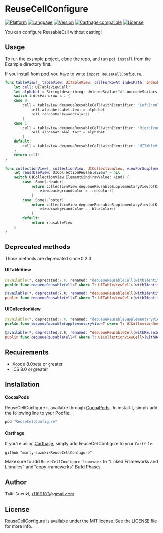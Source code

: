 # ReuseCellConfigure

[![Platform](http://img.shields.io/badge/platform-ios-blue.svg?style=flat
)](https://developer.apple.com/iphone/index.action)
[![Language](http://img.shields.io/badge/language-swift-brightgreen.svg?style=flat
)](https://developer.apple.com/swift)
[![Version](https://img.shields.io/cocoapods/v/ReuseCellConfigure.svg?style=flat)](http://cocoapods.org/pods/ReuseCellConfigure)
[![Carthage compatible](https://img.shields.io/badge/Carthage-compatible-4BC51D.svg?style=flat)](https://github.com/Carthage/Carthage)
[![License](https://img.shields.io/cocoapods/l/ReuseCellConfigure.svg?style=flat)](http://cocoapods.org/pods/ReuseCellConfigure)

You can configure ReusableCell without casting!

## Usage

To run the example project, clone the repo, and run `pod install` from the Example directory first.

If you install from pod, you have to write `import ReuseCellConfigure`.

```swift  
func tableView(_ tableView: UITableView, cellForRowAt indexPath: IndexPath) -> UITableViewCell {
    let cell: UITableViewCell?
    let alphabet = String(describing: UnicodeScalar("A".unicodeScalars.first!.value + UInt32(indexPath.row))!)
    switch indexPath.row % 2 {
    case 0:
        cell = tableView.dequeueReusableCell(withIdentifier: "LeftIconTableViewCell") { (cell: LeftIconTableViewCell) in
            cell.alphabetLabel.text = alphabet
            cell.randomBackgoundColor()
        }
    case 1:
        cell = tableView.dequeueReusableCell(withIdentifier: "RightIconTableViewCell") { (cell: RightIconTableViewCell) in
            cell.alphabetLabel.text = alphabet
        }
    default:
        cell = tableView.dequeueReusableCell(withIdentifier: "UITableViewCell")
    }
    return cell!
}
```

```swift
func collectionView(_ collectionView: UICollectionView, viewForSupplementaryElementOfKind kind: String, at indexPath: IndexPath) -> UICollectionReusableView {
    let reusableView: UICollectionReusableView? = nil
    switch UICollectionView.ElementKind(rawValue: kind) {
        case .Some(.Header):
            return collectionView.dequeueReusableSupplementaryView(ofKind: .Header, withReuseIdentifier: "Header", for: indexPath) { (view: ReusableHeaderView) in
                view.backgroundColor = .redColor()
            }
        case .Some(.Footer):
            return collectionView.dequeueReusableSupplementaryView(ofKind: .Footer, withReuseIdentifier: "Footer", for: indexPath) { (view: ReusableFooterView) in
                view.backgroundColor = .blueColor()
            }
        default:
            return reusableView
    }
}
```

## Deprecated methods

Those methods are deprecated since 0.2.3

#### UITableView

```swift
@available(*, deprecated:7.0, renamed: "dequeueReusableCell(withIdentifier:configure:)")
public func dequeueReusableCell<T where T: UITableViewCell>(withIdentifier identifier: String, to classType: T.Type, configure: (T) -> Void) -> T?

@available(*, deprecated:7.0, renamed: "dequeueReusableCell(withIdentifier:forIndexPath:configure:)")
public func dequeueReusableCell<T where T: UITableViewCell>(withIdentifier identifier: String, for indexPath: IndexPath, to classType: T.Type, configure: (T) -> Void) -> UITableViewCell
```

#### UICollectionView

```swift
@available(*, deprecated:7.0, renamed: "dequeueReusableSupplementaryView(ofKind:withReuseIdentifier:forIndexPath:configure:)")
public func dequeueReusableSupplementaryView<T where T: UICollectionReusableView>(ofKind elementKind: ElementKind, withReuseIdentifier identifier: String, for indexPath: IndexPath, to classType: T.Type, configure: (T) -> Void) -> UICollectionReusableView

@available(*, deprecated:7.0, renamed: "dequeueReusableCell(withReuseIdentifier:forIndexPath:configure:)")
public func dequeueReusableCell<T where T: UICollectionViewCell>(withReuseIdentifier identifier: String, for indexPath: IndexPath, to classType: T.Type, configure: (T) -> Void) -> UICollectionViewCell
```

## Requirements

- Xcode 8.0beta or greater
- iOS 8.0 or greater

## Installation

#### CocoaPods

ReuseCellConfigure is available through [CocoaPods](http://cocoapods.org). To install
it, simply add the following line to your Podfile:

```ruby
pod "ReuseCellConfigure"
```

#### Carthage

If you’re using [Carthage](https://github.com/Carthage/Carthage), simply add
ReuseCellConfigure to your `Cartfile`:

```
github "marty-suzuki/ReuseCellConfigure"
```
Make sure to add `ReuseCellConfigure.framework` to "Linked Frameworks and Libraries" and "copy-frameworks" Build Phases.

## Author

Taiki Suzuki, s1180183@gmail.com

## License

ReuseCellConfigure is available under the MIT license. See the LICENSE file for more info.
